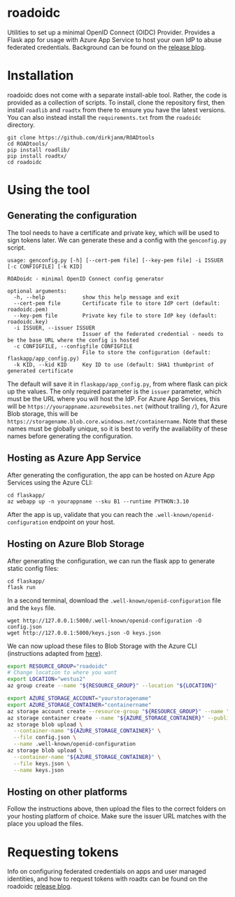 # roadoidc
Utilities to set up a minimal OpenID Connect (OIDC) Provider. Provides a Flask app for usage with Azure App Service to host your own IdP to abuse federated credentials. Background can be found on the [release blog](https://dirkjanm.io/persisting-with-federated-credentials-entra-apps-managed-identities/).

# Installation
roadoidc does not come with a separate install-able tool. Rather, the code is provided as a collection of scripts. To install, clone the repository first, then install `roadlib` and `roadtx` from there to ensure you have the latest versions. You can also instead install the `requirements.txt` from the `roadoidc` directory.

```
git clone https://github.com/dirkjanm/ROADtools
cd ROADtools/
pip install roadlib/
pip install roadtx/
cd roadoidc
```

# Using the tool
## Generating the configuration
The tool needs to have a certificate and private key, which will be used to sign tokens later. We can generate these and a config with the `genconfig.py` script.

```
usage: genconfig.py [-h] [--cert-pem file] [--key-pem file] -i ISSUER [-c CONFIGFILE] [-k KID]

ROADoidc - minimal OpenID Connect config generator

optional arguments:
  -h, --help            show this help message and exit
  --cert-pem file       Certificate file to store IdP cert (default: roadoidc.pem)
  --key-pem file        Private key file to store IdP key (default: roadoidc.key)
  -i ISSUER, --issuer ISSUER
                        Issuer of the federated credential - needs to be the base URL where the config is hosted
  -c CONFIGFILE, --configfile CONFIGFILE
                        File to store the configuration (default: flaskapp/app_config.py)
  -k KID, --kid KID     Key ID to use (default: SHA1 thumbprint of generated certificate
```

The default will save it in `flaskapp/app_config.py`, from where flask can pick up the values. The only required parameter is the `issuer` parameter, which must be the URL where you will host the IdP. For Azure App Services, this will be `https://yourappname.azurewebsites.net` (without trailing `/`), for Azure Blob storage, this will be `https://storagename.blob.core.windows.net/containername`. Note that these names must be globally unique, so it is best to verify the availability of these names before generating the configuration.

## Hosting as Azure App Service
After generating the configuration, the app can be hosted on Azure App Services using the Azure CLI:

```
cd flaskapp/
az webapp up -n yourappname --sku B1 --runtime PYTHON:3.10
```

After the app is up, validate that you can reach the `.well-known/openid-configuration` endpoint on your host.

## Hosting on Azure Blob Storage
After generating the configuration, we can run the flask app to generate static config files:

```
cd flaskapp/
flask run
```

In a second terminal, download the `.well-known/openid-configuration` file and the `keys` file.

```
wget http://127.0.0.1:5000/.well-known/openid-configuration -O config.json
wget http://127.0.0.1:5000/keys.json -O keys.json
```

We can now upload these files to Blob Storage with the Azure CLI (instructions adapted from [here](https://azure.github.io/azure-workload-identity/docs/installation/self-managed-clusters/oidc-issuer/discovery-document.html)).

```bash
export RESOURCE_GROUP="roadoidc"
# Change location to where you want
export LOCATION="westus2"
az group create --name "${RESOURCE_GROUP}" --location "${LOCATION}"

export AZURE_STORAGE_ACCOUNT="yourstoragename"
export AZURE_STORAGE_CONTAINER="containername"
az storage account create --resource-group "${RESOURCE_GROUP}" --name "${AZURE_STORAGE_ACCOUNT}" --allow-blob-public-access true
az storage container create --name "${AZURE_STORAGE_CONTAINER}" --public-access blob
az storage blob upload \
  --container-name "${AZURE_STORAGE_CONTAINER}" \
  --file config.json \
  --name .well-known/openid-configuration
az storage blob upload \
  --container-name "${AZURE_STORAGE_CONTAINER}" \
  --file keys.json \
  --name keys.json
```

## Hosting on other platforms
Follow the instructions above, then upload the files to the correct folders on your hosting platform of choice. Make sure the issuer URL matches with the place you upload the files.

# Requesting tokens
Info on configuring federated credentials on apps and user managed identities, and how to request tokens with roadtx can be found on the roadoidc [release blog](https://dirkjanm.io/persisting-with-federated-credentials-entra-apps-managed-identities/).

